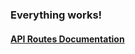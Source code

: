 ### Everything works!
#### [API Routes Documentation](https://docs.privatepanda.co/mwgJsJbwSS2gQ-BiAgi_3w?both)
